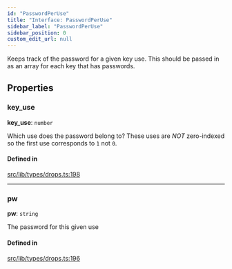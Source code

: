 ```yaml
---
id: "PasswordPerUse"
title: "Interface: PasswordPerUse"
sidebar_label: "PasswordPerUse"
sidebar_position: 0
custom_edit_url: null
---
```


Keeps track of the password for a given key use. This should be passed in as an array for each key that has passwords.

## Properties

### key\_use

 **key\_use**: `number`

Which use does the password belong to? These uses are *NOT* zero-indexed so the first use corresponds to `1` not `0`.

#### Defined in

[src/lib/types/drops.ts:198](https://github.com/keypom/keypom-js/blob/9d8244ce/src/lib/types/drops.ts#L198)

___

### pw

 **pw**: `string`

The password for this given use

#### Defined in

[src/lib/types/drops.ts:196](https://github.com/keypom/keypom-js/blob/9d8244ce/src/lib/types/drops.ts#L196)
